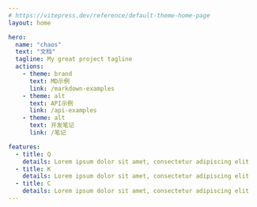 ```yaml
---
# https://vitepress.dev/reference/default-theme-home-page
layout: home

hero:
  name: "chaos"
  text: "文档"
  tagline: My great project tagline
  actions:
    - theme: brand
      text: MD示例
      link: /markdown-examples
    - theme: alt
      text: API示例
      link: /api-examples
    - theme: alt
      text: 开发笔记
      link: /笔记

features:
  - title: Q
    details: Lorem ipsum dolor sit amet, consectetur adipiscing elit
  - title: K
    details: Lorem ipsum dolor sit amet, consectetur adipiscing elit
  - title: C
    details: Lorem ipsum dolor sit amet, consectetur adipiscing elit
---
```


